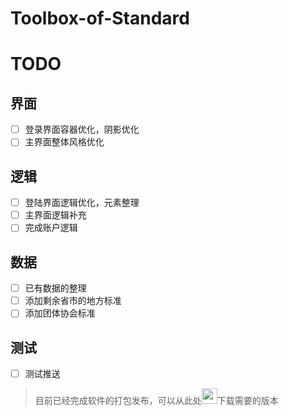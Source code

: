 # Toolbox-of-Standard

# TODO
## 界面
- [ ] 登录界面容器优化，阴影优化
- [ ] 主界面整体风格优化
## 逻辑
- [ ] 登陆界面逻辑优化，元素整理
- [ ] 主界面逻辑补充
- [ ] 完成账户逻辑
## 数据
- [ ] 已有数据的整理
- [ ] 添加剩余省市的地方标准
- [ ] 添加团体协会标准
## 测试
- [ ] 测试推送

> 目前已经完成软件的打包发布，可以从此处[<img src="https://www.emojiall.com/images/60/openmoji/1.0/1f4e5.png" width="25px" height="25px">](https://github.com/hyooeewee/Toolbox-of-Standard/tags)下载需要的版本
